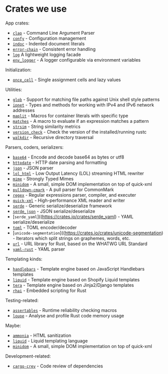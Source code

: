 # Crates we use

App crates:

* [`clap`](https://crates.io/crates/clap) - Command Line Argument Parser
* [`confy`](https://crates.io/crates/confy) - Configuration management
* [`indoc`](https://crates.io/crates/indoc) - Indented document literals
* [`error-chain`](https://crates.io/crates/error-chain) - Consistent error handling
* [`log`](https://crates.io/crates/env_logger) A lightweight logging facade
* [`env_logger`](https://crates.io/crates/env_logger) - A logger configurable via environment variables

Initialization:

* [`once_cell`](https://crates.io/crates/once_cell) - Single assignment cells and lazy values

Utilities:

* [`glob`](https://crates.io/crates/glob) - Support for matching file paths against Unix shell style patterns
* [`ipnet`](https://crates.io/crates/ipnet) - Types and methods for working with IPv4 and IPv6 network addresses
* [`maplit`](https://crates.io/crates/maplit) - Macros for container literals with specific type
* [`matches`](https://crates.io/crates/matches) - A macro to evaluate if an expression matches a pattern
* [`strsim`](https://crates.io/crates/strsim) - String similarity metrics
* [`version_check`](https://crates.io/crates/version_check) - Check the version of the installed/running rustc
* [`walkdir`](https://crates.io/crates/walkdir) - Recursive directory traversal

Parsers, coders, serializers:

* [`base64`](https://crates.io/crates/base64) - Encode and decode base64 as bytes or utf8
* [`httpdate`](https://crates.io/crates/httpdate) - HTTP date parsing and formatting
* [`json`](https://crates.io/crates/json) - JSON parser
* [`lol_html`](https://crates.io/crates/lol_html) - Low Output Latency (LOL) streaming HTML rewriter
* [`mime`](https://crates.io/crates/mime) - Strongly Typed Mimes
* [`minidom`](https://crates.io/crates/minidom) - A small, simple DOM implementation on top of quick-xml
* [`pulldown-cmark`](https://crates.io/crates/pulldown-cmark) - A pull parser for CommonMark
* [`regex`](https://crates.io/crates/regex) - Regular expressions parser, compiler, and executer
* [`quick-xml`](https://crates.io/crates/quick-xml) - High-performance XML reader and writer
* [`serde`](https://crates.io/crates/serde) - Generic serialize/deserialize framework
* [`serde_json`](https://crates.io/crates/serde_json) -  JSON serialize/deserialize
* [`serde_yaml`]((https://crates.io/crates/serde_yaml) - YAML serialize/deserialize
* [`toml`](https://crates.io/crates/toml) - TOML encoder/decoder
* [`unicode-segmentation`]((https://crates.io/crates/unicode-segmentation) - Iterators which split strings on graphemes, words, etc.
* [`url`](https://crates.io/crates/url) - URL library for Rust, based on the WHATWG URL Standard
* [`yaml-rust`](https://crates.io/crates/yaml-rust) - YAML parser

Templating kinds:

* [`handlebars`](https://crates.io/crates/handlebars) - Template engine based on JavaScript Handlebars templates
* [`liquid`](https://crates.io/crates/liquid) - Template engine based on Shopify Liquid templates
* [`tera`](https://crates.io/crates/tera) - Template engine based on Jinja2/Django templates
* [`rhai`](https://crates.io/crates/rhai) - Embedded scripting for Rust

Testing-related:

* [`assertables`](https://crates.io/crates/assertables) - Runtime reliability checking macros
* [`loupe`](https://crates.io/crates/loupe) - Analyse and profile Rust code memory usage

Maybe:

* [`ammonia`](https://crates.io/crates/ammonia) - HTML sanitization
* [`liquid`](https://crates.io/crates/liquid) - Liquid templating language
* [`minidom`](https://crates.io/crates/minidom) - A small, simple DOM implementation on top of quick-xml

Development-related:

* [`cargo-crev`](https://crates.io/crates/cargo-crev) - Code review of dependencies

